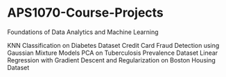 # APS1070-Course-Projects
Foundations of Data Analytics and Machine Learning

KNN Classification on Diabetes Dataset
Credit Card Fraud Detection using Gaussian Mixture Models
PCA on Tuberculosis Prevalence Dataset
Linear Regression with Gradient Descent and Regularization on Boston Housing Dataset
